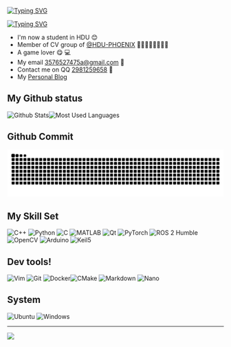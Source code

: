 [![Typing SVG](https://readme-typing-svg.demolab.com?font=Fira+Code&size=27&pause=800&color=9fe3ed&width=435&lines=Welcome+to+my+profile)](https://git.io/typing-svg)

[![Typing SVG](https://readme-typing-svg.demolab.com?font=Fira+Code&size=30&pause=800&color=9fe3ed&width=435&lines=Hi+there+!+It's+SillyBeee+👋)](https://git.io/typing-svg) 
- I'm now a student in HDU :blush:
- Member of CV group of [@HDU-PHOENIX](https://github.com/HDU-PHOENIX)   🥵🥵🥵🥵🥵🥵🥵🥵
- A game lover  :yum: 💻
- My email 3576527475a@gmail.com  📧
- Contact me on QQ [2981259658](1)  🐧
- My [Personal Blog](https://sillybeee.github.io/)
## My Github status
![Github Stats](https://github-readme-stats.vercel.app/api?username=SillyBeee&show_icons=true&theme=dark&count_private=true)![Most Used Languages](https://github-readme-stats.vercel.app/api/top-langs/?username=SillyBeee&theme=dark&layout=compact)
## Github Commit
<picture>
  <source media="(prefers-color-scheme: dark)" srcset="https://raw.githubusercontent.com/SillyBeee/SillyBeee/output/github-contribution-grid-snake-dark.svg">
  <source media="(prefers-color-scheme: light)" srcset="https://raw.githubusercontent.com/SillyBeee/SillyBeee/output/github-contribution-grid-snake.svg">
  <img alt="github contribution grid snake animation" src="https://raw.githubusercontent.com/SillyBeee/SillyBeee/output/github-contribution-grid-snake.svg">
</picture>




<!--START_SECTION:waka-->
<!--END_SECTION:waka-->
## My Skill Set

![C++](https://img.shields.io/badge/C++-00599C?logo=c%2B%2B&logoColor=white)
![Python](https://img.shields.io/badge/Python-3776AB?logo=python&logoColor=white)
![C](https://img.shields.io/badge/C-A8B9CC?logo=c&logoColor=white)
![MATLAB](https://img.shields.io/badge/MATLAB-R2023a-blue?logo=mathworks&logoColor=white)
![Qt](https://img.shields.io/badge/-Qt-41CD52?style=plastic&logo=qt&logoColor=white)
![PyTorch](https://img.shields.io/badge/PyTorch-EE4C2C?logo=pytorch&logoColor=white)
![ROS 2 Humble](https://img.shields.io/badge/ROS_2-Humble-58A6FF?logo=ros&logoColor=white)
![OpenCV](https://img.shields.io/badge/OpenCV-5C3EE8?logo=opencv&logoColor=white)
![Arduino](https://img.shields.io/badge/-Arduino-red)
![Keil5](https://img.shields.io/badge/-Keil%205-5A4E39?logo=keil&logoColor=white)




## Dev tools!
![Vim](https://img.shields.io/badge/Vim-019733?logo=vim&logoColor=white)
![Git](https://img.shields.io/badge/-Git-F05032?style=flat-square&logo=git&logoColor=white)
![Docker](https://img.shields.io/badge/-Docker-2496ED?style=flat-square&logo=docker&logoColor=white)![CMake](https://img.shields.io/badge/CMake-064F8C?logo=cmake&logoColor=white)
![Markdown](https://img.shields.io/badge/Markdown-000000?logo=markdown&logoColor=white)
![Nano](https://img.shields.io/badge/Nano-4A90E2?logo=gnu&logoColor=white)

## System
![Ubuntu](https://img.shields.io/badge/Ubuntu-E95420?logo=ubuntu&logoColor=white)
![Windows](https://img.shields.io/badge/Windows-0078D4?logo=windows&logoColor=white)



----------







![](https://img.shields.io/badge/Made%20with-Markdown-1f425f.svg)
